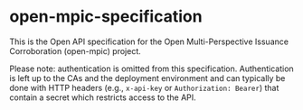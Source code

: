 # open-mpic-specification
This is the Open API specification for the Open Multi-Perspective Issuance Corroboration (open-mpic) project.

Please note: authentication is omitted from this specification. Authentication is left up to the CAs and the deployment environment and can typically be done with HTTP headers (e.g., `x-api-key` or `Authorization: Bearer`) that contain a secret which restricts access to the API.
